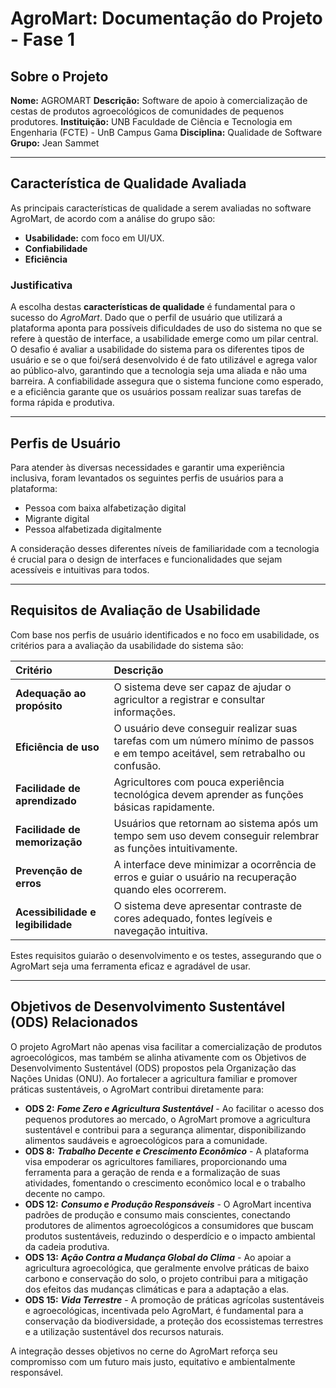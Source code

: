 # AgroMart: Documentação do Projeto - Fase 1

## Sobre o Projeto

**Nome:** AGROMART
**Descrição:** Software de apoio à comercialização de cestas de produtos agroecológicos de comunidades de pequenos produtores.
**Instituição:** UNB Faculdade de Ciência e Tecnologia em Engenharia (FCTE) - UnB Campus Gama
**Disciplina:** Qualidade de Software
**Grupo:** Jean Sammet

---

## Característica de Qualidade Avaliada

As principais características de qualidade a serem avaliadas no software AgroMart, de acordo com a análise do grupo são:

* **Usabilidade:** com foco em UI/UX.
* **Confiabilidade**
* **Eficiência**

### Justificativa

A escolha destas **características de qualidade** é fundamental para o sucesso do _AgroMart_. Dado que o perfil de usuário que utilizará a plataforma aponta para possíveis dificuldades de uso do sistema no que se refere à questão de interface, a usabilidade emerge como um pilar central. O desafio é avaliar a usabilidade do sistema para os diferentes tipos de usuário e se o que foi/será desenvolvido é de fato utilizável e agrega valor ao público-alvo, garantindo que a tecnologia seja uma aliada e não uma barreira. A confiabilidade assegura que o sistema funcione como esperado, e a eficiência garante que os usuários possam realizar suas tarefas de forma rápida e produtiva.

---

## Perfis de Usuário

Para atender às diversas necessidades e garantir uma experiência inclusiva, foram levantados os seguintes perfis de usuários para a plataforma:

* Pessoa com baixa alfabetização digital
* Migrante digital
* Pessoa alfabetizada digitalmente

A consideração desses diferentes níveis de familiaridade com a tecnologia é crucial para o design de interfaces e funcionalidades que sejam acessíveis e intuitivas para todos.

---

## Requisitos de Avaliação de Usabilidade

Com base nos perfis de usuário identificados e no foco em usabilidade, os critérios para a avaliação da usabilidade do sistema são:

| Critério | Descrição |
| :--- | :--- |
| **Adequação ao propósito** | O sistema deve ser capaz de ajudar o agricultor a registrar e consultar informações. |
| **Eficiência de uso** | O usuário deve conseguir realizar suas tarefas com um número mínimo de passos e em tempo aceitável, sem retrabalho ou confusão. |
| **Facilidade de aprendizado** | Agricultores com pouca experiência tecnológica devem aprender as funções básicas rapidamente. |
| **Facilidade de memorização** | Usuários que retornam ao sistema após um tempo sem uso devem conseguir relembrar as funções intuitivamente. |
| **Prevenção de erros** | A interface deve minimizar a ocorrência de erros e guiar o usuário na recuperação quando eles ocorrerem. |
| **Acessibilidade e legibilidade** | O sistema deve apresentar contraste de cores adequado, fontes legíveis e navegação intuitiva. |


Estes requisitos guiarão o desenvolvimento e os testes, assegurando que o AgroMart seja uma ferramenta eficaz e agradável de usar.

---

## Objetivos de Desenvolvimento Sustentável (ODS) Relacionados

O projeto AgroMart não apenas visa facilitar a comercialização de produtos agroecológicos, mas também se alinha ativamente com os Objetivos de Desenvolvimento Sustentável (ODS) propostos pela Organização das Nações Unidas (ONU). Ao fortalecer a agricultura familiar e promover práticas sustentáveis, o AgroMart contribui diretamente para:

* **ODS 2:** **_Fome Zero e Agricultura Sustentável_** - Ao facilitar o acesso dos pequenos produtores ao mercado, o AgroMart promove a agricultura sustentável e contribui para a segurança alimentar, disponibilizando alimentos saudáveis e agroecológicos para a comunidade.
* **ODS 8:** **_Trabalho Decente e Crescimento Econômico_** - A plataforma visa empoderar os agricultores familiares, proporcionando uma ferramenta para a geração de renda e a formalização de suas atividades, fomentando o crescimento econômico local e o trabalho decente no campo.
* **ODS 12:** **_Consumo e Produção Responsáveis_** - O AgroMart incentiva padrões de produção e consumo mais conscientes, conectando produtores de alimentos agroecológicos a consumidores que buscam produtos sustentáveis, reduzindo o desperdício e o impacto ambiental da cadeia produtiva.
* **ODS 13:** **_Ação Contra a Mudança Global do Clima_** - Ao apoiar a agricultura agroecológica, que geralmente envolve práticas de baixo carbono e conservação do solo, o projeto contribui para a mitigação dos efeitos das mudanças climáticas e para a adaptação a elas.
* **ODS 15:** **_Vida Terrestre_** - A promoção de práticas agrícolas sustentáveis e agroecológicas, incentivada pelo AgroMart, é fundamental para a conservação da biodiversidade, a proteção dos ecossistemas terrestres e a utilização sustentável dos recursos naturais.

A integração desses objetivos no cerne do AgroMart reforça seu compromisso com um futuro mais justo, equitativo e ambientalmente responsável.